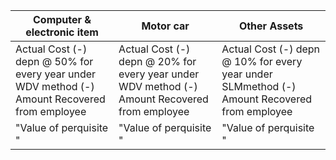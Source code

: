 ﻿Computer & electronic item|Motor car|Other Assets
-|-|-|
Actual Cost                                        (-) depn @ 50% for every year under WDV method                                    (-) Amount Recovered from employee|Actual Cost                                                           (-) depn @ 20% for every year under WDV method                                                           (-) Amount Recovered from employee|Actual Cost                                        (-) depn @ 10% for every year under SLMmethod                                    (-) Amount Recovered from employee
"Value of perquisite "|"Value of perquisite "|"Value of perquisite "